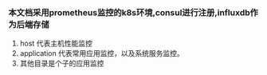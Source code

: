 ### 本文档采用prometheus监控的k8s环境,consul进行注册,influxdb作为后端存储

1. host 代表主机性能监控
2. application 代表常用应用监控，以及系统服务监控。
3. 其他目录是个子的应用监控
